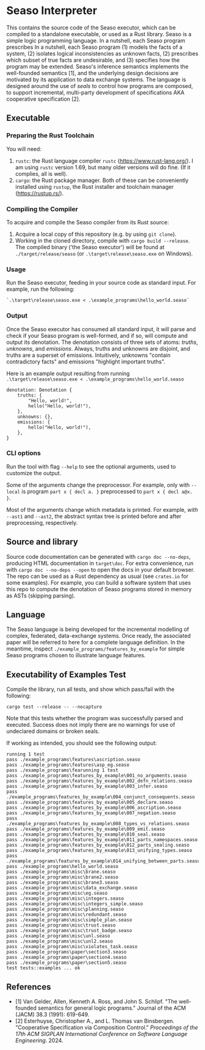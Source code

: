 # Seaso Interpreter
This contains the source code of the Seaso executor, which can be compiled to a standalone executable, or used as a Rust library.
Seaso is a simple logic programming language.
In a nutshell, each Seaso program prescribes
In a nutshell, each Seaso program (1) models the facts of a system, (2) isolates logical inconsistencies as unknown facts, (2) prescribes which subset of true facts are undesirable, and (3) specifies how the program may be extended.
Seaso's inference semantics implements the well-founded semantics [1], and the underlying design decisions are motivated by its application to data exchange systems. The language is designed around the use of *seals* to control how programs are composed, to support incremental, multi-party development of specifications AKA cooperative specification [2]. 


## Executable

### Preparing the Rust Toolchain
You will need:
1. `rustc`: the Rust language compiler `rustc` (https://www.rust-lang.org/). I am using `rustc` version 1.69, but many older versions will do fine. (If it complies, all is well).
2. `cargo`: the Rust package manager.
Both of these can be conveniently installed using `rustup`, the Rust installer and toolchain manager (https://rustup.rs/).

### Compiling the Compiler
To acquire and compile the Seaso compiler from its Rust source:
1. Acquire a local copy of this repository (e.g. by using `git clone`).
2. Working in the cloned directory, compile with `cargo build --release`.
The compiled binary ('the Seaso executor') will be found at `./target/release/seaso` (or `.\target\release\seaso.exe` on Windows).

### Usage
Run the Seaso executor, feeding in your source code as standard input. For example, run the following:
```
`.\target\release\seaso.exe < .\example_programs\hello_world.seaso`
```

### Output

Once the Seaso executor has consumed all standard input, it will parse and check if your Seaso program is well-formed, and if so, will compute and output its denotation.
The denotation consists of three sets of atoms: _truths_, _unknowns_, and _emissions_.
Always, truths and unknowns are disjoint, and truths are a superset of emissions. 
Intuitively, unknowns "contain contradictory facts" and emissions "highlight important truths".

Here is an example output resulting from running `.\target\release\seaso.exe < .\example_programs\hello_world.seaso`

```
denotation: Denotation {
    truths: {
        "Hello, world!",
        hello("Hello, world!"),
    },
    unknowns: {},
    emissions: {
        hello("Hello, world!"),
    },
}
```

### CLI options
Run the tool with flag `--help` to see the optional arguments, used to customize the output.

Some of the arguments change the preprocessor. For example, only with `--local` is program `part x { decl a. }` preprocessed to `part x { decl a@x. }`.

Most of the arguments change which metadata is printed. For example, _with_ `--ast1` and `--ast2`, the abstract syntax tree is printed before and after preprocessing, respectively.  

## Source and library

Source code documentation can be generated with `cargo doc --no-deps`, producing HTML documentation in `target\doc`.
For extra convenience, run with `cargo doc --no-deps --open` to open the docs in your default browser.
The repo can be used as a Rust dependency as usual (see `crates.io` for some examples).
For example, you can build a software system that uses this repo to compute the denotation of Seaso programs stored in memory as ASTs (skipping parsing).

## Language

The Seaso language is being developed for the incremental modelling of complex, federated, data-exchange systems. Once ready, the associated paper will be referred to here for a complete language definition. In the meantime, inspect `./example_programs/features_by_example` for simple Seaso programs chosen to illustrate language features.


## Executability of Examples Test

Compile the library, run all tests, and show which pass/fail with the following:
```
cargo test --release -- --nocapture
```
Note that this tests whether the program was successfully parsed and executed. Success does not imply there are no warnings for use of undeclared domains or broken seals.

If working as intended, you should see the following output:
```
running 1 test
pass ./example_programs\features\ascription.seaso
pass ./example_programs\features\asp_eg.seaso
pass ./example_programs\fearunning 1 test
pass ./example_programs\features_by_example\001_no_arguments.seaso
pass ./example_programs\features_by_example\002_defn_relations.seaso
pass ./example_programs\features_by_example\003_infer.seaso
pass ./example_programs\features_by_example\004_conjunct_consequents.seaso
pass ./example_programs\features_by_example\005_declare.seaso
pass ./example_programs\features_by_example\006_ascription.seaso
pass ./example_programs\features_by_example\007_negation.seaso
pass ./example_programs\features_by_example\008_types_vs_relations.seaso
pass ./example_programs\features_by_example\009_emit.seaso
pass ./example_programs\features_by_example\010_seal.seaso
pass ./example_programs\features_by_example\011_parts_namespaces.seaso
pass ./example_programs\features_by_example\012_parts_sealing.seaso
pass ./example_programs\features_by_example\013_unifying_types.seaso
pass ./example_programs\features_by_example\014_unifying_between_parts.seaso
pass ./example_programs\hello_world.seaso
pass ./example_programs\misc\brane.seaso
pass ./example_programs\misc\brane2.seaso
pass ./example_programs\misc\brane3.seaso
pass ./example_programs\misc\data_exchange.seaso
pass ./example_programs\misc\eg.seaso
pass ./example_programs\misc\integers.seaso
pass ./example_programs\misc\integers_simple.seaso
pass ./example_programs\misc\planning.seaso
pass ./example_programs\misc\redundant.seaso
pass ./example_programs\misc\simple_plan.seaso
pass ./example_programs\misc\trust.seaso
pass ./example_programs\misc\trust_badge.seaso
pass ./example_programs\misc\unl.seaso
pass ./example_programs\misc\unl2.seaso
pass ./example_programs\misc\violates_task.seaso
pass ./example_programs\paper\section3.seaso
pass ./example_programs\paper\section4.seaso
pass ./example_programs\paper\section5.seaso
test tests::examples ... ok
```

## References

- [1] Van Gelder, Allen, Kenneth A. Ross, and John S. Schlipf. "The well-founded semantics for general logic programs." Journal of the ACM (JACM) 38.3 (1991): 619-649.
- [2] Esterhuyse, Christopher A., and L. Thomas van Binsbergen. "Cooperative Specification via Composition Control." *Proceedings of the 17th ACM SIGPLAN International Conference on Software Language Engineering*. 2024.